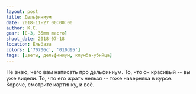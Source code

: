 ```yaml
---
layout: post
title: Дельфиниум
date: 2018-11-27 00:00:00
author: К.С.
gear: [E-3, 35mm macro]
shoot_date: 2018-07-18
location: Ёльбаза
colors: ['70706c', '010d95']
tags: [цветы, дельфиниум, клумба-убийца]
---
```

Не знаю, чего вам написать про дельфиниум. То, что он красивый -- вы уже видели. То, что его жрать нельзя -- тоже наверняка в курсе. Короче, смотрите картинку, и всё.
